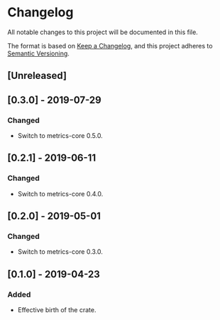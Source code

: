 # Changelog
All notable changes to this project will be documented in this file.

The format is based on [Keep a Changelog](https://keepachangelog.com/en/1.0.0/),
and this project adheres to [Semantic Versioning](https://semver.org/spec/v2.0.0.html).

## [Unreleased]

## [0.3.0] - 2019-07-29
### Changed
- Switch to metrics-core 0.5.0.

## [0.2.1] - 2019-06-11
### Changed
- Switch to metrics-core 0.4.0.

## [0.2.0] - 2019-05-01
### Changed
- Switch to metrics-core 0.3.0.

## [0.1.0] - 2019-04-23
### Added
- Effective birth of the crate.
